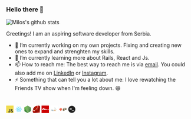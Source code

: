 ### Hello there 👋

![Milos's github stats](https://github-readme-stats.vercel.app/api?username=milosvukadinovic&show_icons=true&hide_border=true)

Greetings! I am an aspiring software developer from Serbia.

- 🔭 I’m currently working on my own projects. Fixing and creating new ones to expand and strenghten my skills.
- 🌱 I’m currently learning more about Rails, React and Js.
- 📫 How to reach me: The best way to reach me is via [email](mailto:milos.vukadinovic11@gmail.com). You could also add me on [LinkedIn](https://www.linkedin.com/in/milosvukadinovic/) or [Instagram](https://www.instagram.com/milos_vukadinovic11/).
- ⚡ Something that can tell you a lot about me: I love rewatching the Friends TV show when I'm feeling down. 😄
#
<code><img height="20" src="https://raw.githubusercontent.com/github/explore/80688e429a7d4ef2fca1e82350fe8e3517d3494d/topics/javascript/javascript.png"></code>
<code><img height="20" src="https://raw.githubusercontent.com/github/explore/80688e429a7d4ef2fca1e82350fe8e3517d3494d/topics/react/react.png"></code>
<code><img height="20" src="https://raw.githubusercontent.com/github/explore/80688e429a7d4ef2fca1e82350fe8e3517d3494d/topics/nodejs/nodejs.png"></code>
<code><img height="20" src="https://raw.githubusercontent.com/github/explore/80688e429a7d4ef2fca1e82350fe8e3517d3494d/topics/ruby/ruby.png"></code>
<code><img height="20" src="https://raw.githubusercontent.com/github/explore/80688e429a7d4ef2fca1e82350fe8e3517d3494d/topics/rails/rails.png"></code>
<code><img height="20" src="https://raw.githubusercontent.com/github/explore/80688e429a7d4ef2fca1e82350fe8e3517d3494d/topics/mysql/mysql.png"></code>
<code><img height="20" src="https://raw.githubusercontent.com/github/explore/80688e429a7d4ef2fca1e82350fe8e3517d3494d/topics/git/git.png"></code>
<code><img height="20" src="https://raw.githubusercontent.com/github/explore/80688e429a7d4ef2fca1e82350fe8e3517d3494d/topics/terminal/terminal.png"></code>
